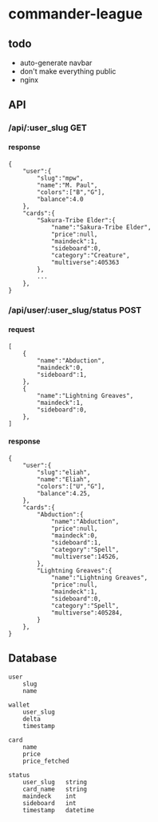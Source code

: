 # commander-league

## todo
 - auto-generate navbar
 - don't make everything public
 - nginx

## API

### /api/:user_slug GET

#### response

```
{
    "user":{
        "slug":"mpw",
        "name":"M. Paul",
        "colors":["B","G"],
        "balance":4.0
    },
    "cards":{
        "Sakura-Tribe Elder":{
            "name":"Sakura-Tribe Elder",
            "price":null,
            "maindeck":1,
            "sideboard":0,
            "category":"Creature",
            "multiverse":405363
        },
        ...
    },
}
```

### /api/user/:user_slug/status POST

#### request

```
[
    {
        "name":"Abduction",
        "maindeck":0,
        "sideboard":1,
    },
    {
        "name":"Lightning Greaves",
        "maindeck":1,
        "sideboard":0,
    },
]   
```

#### response
```
{
    "user":{
        "slug":"eliah",
        "name":"Eliah",
        "colors":["U","G"],
        "balance":4.25,
    },
    "cards":{
        "Abduction":{
            "name":"Abduction",
            "price":null,
            "maindeck":0,
            "sideboard":1,
            "category":"Spell",
            "multiverse":14526,
        },
        "Lightning Greaves":{
            "name":"Lightning Greaves",
            "price":null,
            "maindeck":1,
            "sideboard":0,
            "category":"Spell",
            "multiverse":405284,
        }
    },
}
```

## Database

```
user
    slug
    name

wallet
    user_slug
    delta
    timestamp

card
    name
    price
    price_fetched

status
    user_slug   string
    card_name   string
    maindeck    int
    sideboard   int
    timestamp   datetime
```
